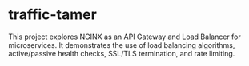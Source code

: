 # traffic-tamer
This project explores NGINX as an API Gateway and Load Balancer for microservices. It demonstrates the use of load balancing algorithms, active/passive health checks, SSL/TLS termination, and rate limiting.
